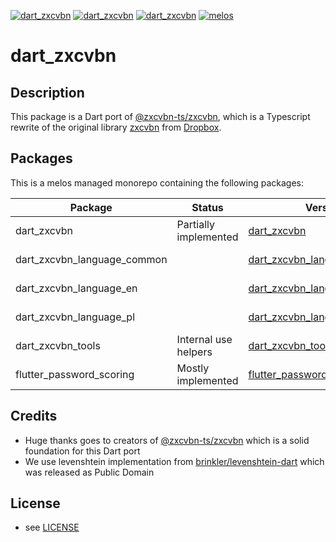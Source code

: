 [![dart_zxcvbn](https://img.shields.io/pub/v/dart_zxcvbn.svg)](https://pub.dev/packages/dart_zxcvbn)
[![dart_zxcvbn](https://img.shields.io/github/license/inway/dart_zxcvbn)](LICENSE)
[![dart_zxcvbn](https://github.com/inway/dart_zxcvbn/actions/workflows/dart.yml/badge.svg)](https://github.com/inway/dart_zxcvbn/actions/workflows/dart.yml)
[![melos](https://img.shields.io/badge/maintained%20with-melos-f700ff.svg?style=flat-square)](https://github.com/invertase/melos)

# dart_zxcvbn

## Description

This package is a Dart port of
[@zxcvbn-ts/zxcvbn](https://github.com/zxcvbn-ts/zxcvbn), which is a Typescript
rewrite of the original library [zxcvbn](https://github.com/dropbox/zxcvbn) from
[Dropbox](https://github.com/dropbox).

## Packages

This is a melos managed monorepo containing the following packages:

| Package                     | Status                | Version                                                                                     | Details                                                                                                                 |
| --------------------------- | --------------------- | ------------------------------------------------------------------------------------------- | ----------------------------------------------------------------------------------------------------------------------- |
| dart_zxcvbn                 | Partially implemented | [dart_zxcvbn](https://img.shields.io/pub/v/dart_zxcvbn.svg)                                 | [README](packages/dart_zxcvbn/README.md) \| [pub](https://pub.dev/packages/dart_zxcvbn)                                 |
| dart_zxcvbn_language_common |                       | [dart_zxcvbn_language_common](https://img.shields.io/pub/v/dart_zxcvbn_language_common.svg) | [README](packages/dart_zxcvbn_language_common/README.md) \| [pub](https://pub.dev/packages/dart_zxcvbn_language_common) |
| dart_zxcvbn_language_en     |                       | [dart_zxcvbn_language_en](https://img.shields.io/pub/v/dart_zxcvbn_language_en.svg)         | [README](packages/dart_zxcvbn_language_en/README.md) \| [pub](https://pub.dev/packages/dart_zxcvbn_language_en)         |
| dart_zxcvbn_language_pl     |                       | [dart_zxcvbn_language_pl](https://img.shields.io/pub/v/dart_zxcvbn_language_pl.svg)         | [README](packages/dart_zxcvbn_language_pl/README.md) \| [pub](https://pub.dev/packages/dart_zxcvbn_language_pl)         |
| dart_zxcvbn_tools           | Internal use helpers  | [dart_zxcvbn_tools](https://img.shields.io/pub/v/dart_zxcvbn_tools.svg)                     | [README](packages/dart_zxcvbn_tools/README.md) \| [pub](https://pub.dev/packages/dart_zxcvbn_tools)                     |
| flutter_password_scoring    | Mostly implemented    | [flutter_password_scoring](https://img.shields.io/pub/v/flutter_password_scoring.svg)       | [README](packages/flutter_password_scoring/README.md) \| [pub](https://pub.dev/packages/flutter_password_scoring)       |

## Credits

- Huge thanks goes to creators of
  [@zxcvbn-ts/zxcvbn](https://github.com/zxcvbn-ts/zxcvbn) which is a solid
  foundation for this Dart port
- We use levenshtein implementation from
  [brinkler/levenshtein-dart](https://github.com/brinkler/levenshtein-dart)
  which was released as Public Domain

## License

- see [LICENSE](LICENSE)
